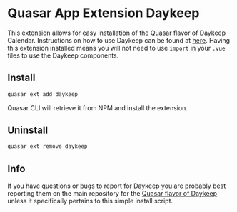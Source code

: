 # Quasar App Extension Daykeep

This extension allows for easy installation of the Quasar flavor of Daykeep Calendar. Instructions on how to use
 Daykeep can be found at [here](https://github.com/stormseed/daykeep-calendar-quasar). Having this extension
  installed means you will not need to use `import` in your `.vue` files to use the Daykeep components.

## Install
```bash
quasar ext add daykeep
```
Quasar CLI will retrieve it from NPM and install the extension.

## Uninstall
```bash
quasar ext remove daykeep
```

## Info
If you have questions or bugs to report for Daykeep you are probably best reporting them on the main repository for
 the [Quasar flavor of Daykeep](https://github.com/stormseed/daykeep-calendar-quasar) unless it specifically pertains
  to this simple install script.
